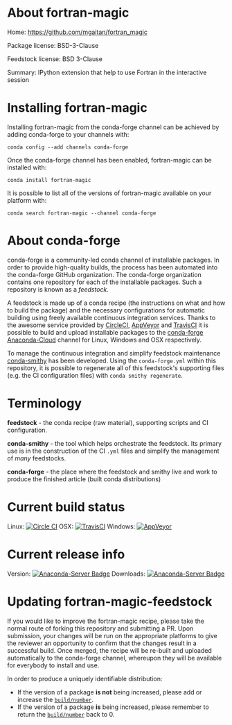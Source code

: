 About fortran-magic
===================

Home: https://github.com/mgaitan/fortran_magic

Package license: BSD-3-Clause

Feedstock license: BSD 3-Clause

Summary: IPython extension that help to use Fortran in the interactive session



Installing fortran-magic
========================

Installing fortran-magic from the conda-forge channel can be achieved by adding conda-forge to your channels with:

```
conda config --add channels conda-forge
```

Once the conda-forge channel has been enabled, fortran-magic can be installed with:

```
conda install fortran-magic
```

It is possible to list all of the versions of fortran-magic available on your platform with:

```
conda search fortran-magic --channel conda-forge
```


About conda-forge
=================

conda-forge is a community-led conda channel of installable packages.
In order to provide high-quality builds, the process has been automated into the
conda-forge GitHub organization. The conda-forge organization contains one repository 
for each of the installable packages. Such a repository is known as a *feedstock*.

A feedstock is made up of a conda recipe (the instructions on what and how to build
the package) and the necessary configurations for automatic building using freely
available continuous integration services. Thanks to the awesome service provided by
[CircleCI](https://circleci.com/), [AppVeyor](http://www.appveyor.com/)
and [TravisCI](https://travis-ci.org/) it is possible to build and upload installable
packages to the [conda-forge](https://anaconda.org/conda-forge)
[Anaconda-Cloud](http://docs.anaconda.org/) channel for Linux, Windows and OSX respectively.

To manage the continuous integration and simplify feedstock maintenance
[conda-smithy](http://github.com/conda-forge/conda-smithy) has been developed.
Using the ``conda-forge.yml`` within this repository, it is possible to regenerate all of
this feedstock's supporting files (e.g. the CI configuration files) with ``conda smithy regenerate``.


Terminology
===========

**feedstock** - the conda recipe (raw material), supporting scripts and CI configuration.

**conda-smithy** - the tool which helps orchestrate the feedstock.
                   Its primary use is in the construction of the CI ``.yml`` files
                   and simplify the management of *many* feedstocks.

**conda-forge** - the place where the feedstock and smithy live and work to
                  produce the finished article (built conda distributions)

Current build status
====================
Linux: [![Circle CI](https://circleci.com/gh/conda-forge/fortran-magic-feedstock.svg?style=svg)](https://circleci.com/gh/conda-forge/fortran-magic-feedstock)
OSX: [![TravisCI](https://travis-ci.org/conda-forge/fortran-magic-feedstock.svg?branch=master)](https://travis-ci.org/conda-forge/fortran-magic-feedstock) 
Windows: [![AppVeyor](https://ci.appveyor.com/api/projects/status/github/conda-forge/fortran-magic-feedstock?svg=True)](https://ci.appveyor.com/project/conda-forge/fortran-magic-feedstock/branch/master)

Current release info
====================
Version: [![Anaconda-Server Badge](https://anaconda.org/conda-forge/fortran-magic/badges/version.svg)](https://anaconda.org/conda-forge/fortran-magic)
Downloads: [![Anaconda-Server Badge](https://anaconda.org/conda-forge/fortran-magic/badges/downloads.svg)](https://anaconda.org/conda-forge/fortran-magic)


Updating fortran-magic-feedstock
================================

If you would like to improve the fortran-magic recipe, please take the normal
route of forking this repository and submitting a PR. Upon submission, your changes will
be run on the appropriate platforms to give the reviewer an opportunity to confirm that the
changes result in a successful build. Once merged, the recipe will be re-built and uploaded
automatically to the conda-forge channel, whereupon they will be available for everybody to
install and use.

In order to produce a uniquely identifiable distribution:
 * If the version of a package **is not** being increased, please add or increase
   the [``build/number``](http://conda.pydata.org/docs/building/meta-yaml.html#build-number-and-string). 
 * If the version of a package **is** being increased, please remember to return
   the [``build/number``](http://conda.pydata.org/docs/building/meta-yaml.html#build-number-and-string)
   back to 0.
